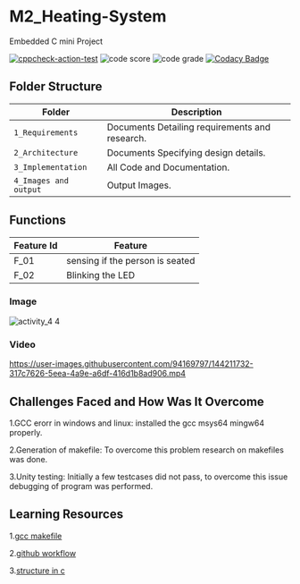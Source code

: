 # M2_Heating-System
Embedded C mini Project

[![cppcheck-action-test](https://github.com/Muskan-Jaiswal-209/M2_Embedded_Heating-System/actions/workflows/cpp%20check.yml/badge.svg)](https://github.com/Muskan-Jaiswal-209/M2_Embedded_Heating-System/actions/workflows/cpp%20check.yml)
![code score](https://api.codiga.io/project/30199/score/svg)
![code grade](https://api.codiga.io/project/30199/status/svg)
[![Codacy Badge](https://app.codacy.com/project/badge/Grade/f7008f21fa86431098cff43db2bd833b)](https://www.codacy.com/gh/Muskan-Jaiswal-209/M2_Embedded_Heating-System/dashboard?utm_source=github.com&amp;utm_medium=referral&amp;utm_content=Muskan-Jaiswal-209/M2_Embedded_Heating-System&amp;utm_campaign=Badge_Grade)

## Folder Structure
Folder               | Description
-------------------  | -----------------------------------------
`1_Requirements`     | Documents Detailing requirements and research.
`2_Architecture`     | Documents Specifying design details.
`3_Implementation`   | All Code and Documentation.
`4_Images and output`| Output Images.

## Functions 

| Feature Id | Feature |
| -----------|---------|
|F_01|  sensing if the person is seated  |
|F_02| Blinking the LED  |

### Image

![activity_4 4](https://user-images.githubusercontent.com/94169797/144205368-60e9bf0a-fb85-4913-92df-f6a46ada786a.jpg)

### Video


https://user-images.githubusercontent.com/94169797/144211732-317c7626-5eea-4a9e-a6df-416d1b8ad906.mp4




## Challenges Faced and How Was It Overcome

1.GCC erorr in windows and linux: installed the gcc msys64 mingw64 properly.

2.Generation of makefile: To overcome this problem research on makefiles was done.

3.Unity testing: Initially a few testcases did not pass, to overcome this issue debugging of program was performed.

## Learning Resources

1.[gcc makefile](https://www3.ntu.edu.sg/home/ehchua/programming/cpp/gcc_make.html#zz-2.1)

2.[github workflow](https://www.programiz.com/c-programming/c-dynamic-memory-allocation)

3.[structure in c](https://www.studytonight.com/c/structures-in-c.php/)